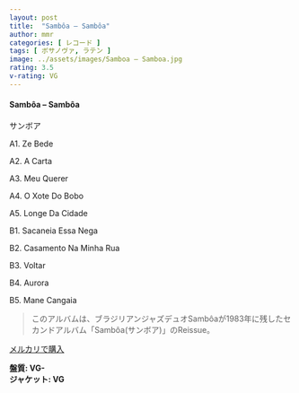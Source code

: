 ```yaml
---
layout: post
title:  "Sambôa – Sambôa"
author: mmr
categories: [ レコード ]
tags: [ ボサノヴァ, ラテン ]
image: ../assets/images/Samboa – Samboa.jpg
rating: 3.5
v-rating: VG
---
```


#### Sambôa – Sambôa

サンボア

A1. Ze Bede

A2. A Carta

A3. Meu Querer

A4. O Xote Do Bobo

A5. Longe Da Cidade

B1. Sacaneia Essa Nega

B2. Casamento Na Minha Rua

B3. Voltar

B4. Aurora

B5. Mane Cangaia

> このアルバムは、ブラジリアンジャズデュオSambôaが1983年に残したセカンドアルバム「Sambôa(サンボア)」のReissue。

[メルカリで購入](https://jp.mercari.com/item/m50258668911)

<div class="mt-4 mb-4 d-flex align-items-center">
<strong class="mr-1">盤質: VG-</strong>
</div>
<div class="mt-4 mb-4 d-flex align-items-center">
<strong class="mr-1">ジャケット: VG</strong>
</div>
